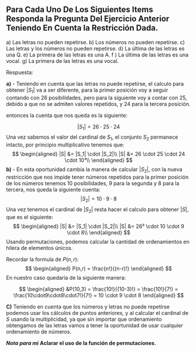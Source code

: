 ## Para Cada Uno De Los Siguientes Items Responda la Pregunta Del Ejercicio Anterior Teniendo En Cuenta la Restricción Dada.

a) Las letras no pueden repetirse.
b) Los números no pueden repetirse.
c) Las letras y los números no pueden repetirse.
d) La última de las letras es una Q.
e) La primera de las letras es una A.
f ) La última de las letras es una vocal.
g) La primera de las letras es una vocal.

Respuesta:

**a)** - Teniendo en cuenta que las letras no puede repetirse, el calculo para obtener $|S_1|$ va a ser diferente, para la primer posición voy a seguir contando con 26 posibilidades, pero para la siguiente voy a contar con 25, debido a que no se admiten valores repetidos, y 24 para la tercera posición.

entonces la cuenta que nos queda es la siguiente:

$$|S_1| = 26 \cdot 25 \cdot 24$$
Una vez sabemos el valor del cardinal de $S_1$, el conjunto $S_2$ permanece intacto, por principio multiplicativo tenemos que:
$$
\begin{aligned}
|S| &= |S_1| \cdot |S_2|\\
|S| &= 26 \cdot 25 \cdot 24 \cdot 10³\\
\end{aligned}
$$
**b)** - En esta oportunidad cambia la manera de calcular $|S_2|$, con la nueva restricción que nos impide tener números repetidos para la primer posición de los números tenemos 10 posibilidades, 9 para la segunda y 8 para la tercera, nos queda la siguiente cuenta:
$$|S_2| = 10 \cdot 9 \cdot 8$$
Una vez tenemos el cardinal de $|S_2|$ resta hacer el calculo para obtener $|S|$, que es el siguiente:
$$
\begin{aligned}
|S| &= |S_1| \cdot |S_2|\\
|S| &= 26³ \cdot 10 \cdot 9 \cdot 8\\
\end{aligned}
$$
Usando permutaciones, podemos calcular la cantidad de ordenamientos en hilera de elementos únicos.

Recordar la formula de $P(n,r)$:
$$  
\begin{aligned}
P(n,r) = \frac{n!}{(n-r)!}
\end{aligned}
$$
En nuestro caso quedaría de la siguiente manera:

$$
\begin{aligned}
&P(10,3)
= \frac{10!}{(10-3)!}
= \frac{10!}{7!}
= \frac{10\cdot9\cdot8\cdot7!}{7!}
= 10 \cdot 9 \cdot 8
\end{aligned}
$$

**C)** Teniendo en cuenta que los números y letras no puede repetirse podemos usar los cálculos de puntos anteriores, y al calcular el cardinal de $S$ usando la multiplicidad, ya que sin importar que ordenamiento obtengamos de las letras vamos a tener la oportunidad de usar cualquier ordenamiento de números.

***Nota para mi***
**Aclarar el uso de la función de permutaciones.**